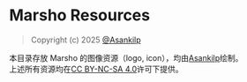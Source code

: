 # Marsho Resources

> Copyright (c) 2025 [@Asankilp](https://github.com/Asankilp)

本目录存放 Marsho 的图像资源（logo, icon），均由[Asankilp](https://github.com/Asankilp)绘制。\
上述所有资源均在[CC BY-NC-SA 4.0](http://creativecommons.org/licenses/by-nc-sa/4.0/)许可下提供。
